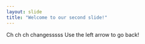 ```yaml
---
layout: slide
title: "Welcome to our second slide!"
---
```

Ch ch ch changesssss
Use the left arrow to go back!
